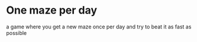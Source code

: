 # One maze per day

a game where you get a new maze once per day and try to beat it as fast as possible